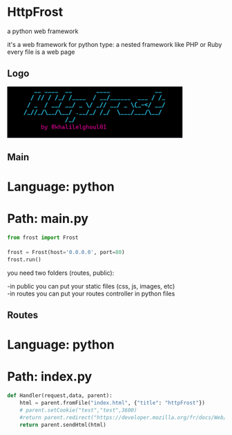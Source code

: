 # HttpFrost
a python web framework


it's a web framework for python
type: a nested framework like PHP or Ruby
   every file is a web page


## Logo
![](https://github.com/khalilelghoul01/HttpFrost/blob/master/logo.png?raw=true)


## Main

# Language: python
# Path: main.py

```python
from frost import Frost

frost = Frost(host='0.0.0.0', port=80)
frost.run()

```


you need two folders (routes, public):

-in public you can put your static files (css, js, images, etc)<br>
-in routes you can put your routes controller in python files

## Routes

# Language: python
# Path: index.py

```python
def Handler(request,data, parent):
    html = parent.fromFile("index.html", {"title": "httpFrost"})
    # parent.setCookie("test","test",3600)
    #return parent.redirect("https://developer.mozilla.org/fr/docs/Web/HTTP/Headers/Location")
    return parent.sendHtml(html)

```